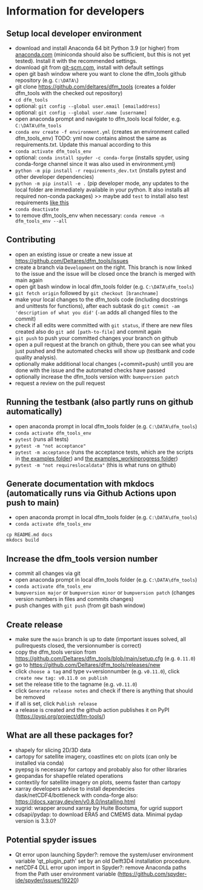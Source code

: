 # Information for developers

## Setup local developer environment

- download and install Anaconda 64 bit Python 3.9 (or higher) from [anaconda.com](https://www.anaconda.com/distribution/#download-section) (miniconda should also be sufficient, but this is not yet tested). Install it with the recommended settings.
- download git from [git-scm.com](https://git-scm.com/download/win), install with default settings
- open git bash window where you want to clone the dfm_tools github repository (e.g. ``C:\DATA\``)
- git clone https://github.com/deltares/dfm_tools (creates a folder dfm_tools with the checked out repository)
- ``cd dfm_tools``
- optional: ``git config --global user.email [emailaddress]``
- optional: ``git config --global user.name [username]``
- open anaconda prompt and navigate to dfm_tools local folder, e.g. ``C:\DATA\dfm_tools``
- ``conda env create -f environment.yml`` (creates an environment called dfm_tools_env) TODO: yml now contains almost the same as requirements.txt. Update this manual according to this
- ``conda activate dfm_tools_env``
- optional: ``conda install spyder -c conda-forge`` (installs spyder, using conda-forge channel since it was also used in environment.yml)
- ``python -m pip install -r requirements_dev.txt`` (installs pytest and other developer dependencies)
- ``python -m pip install -e .`` (pip developer mode, any updates to the local folder are immediately available in your python. It also installs all required non-conda packages) >> maybe add ``test`` to install also test requirements [like this](https://stackoverflow.com/questions/15422527/best-practices-how-do-you-list-required-dependencies-in-your-setup-py)
- ``conda deactivate``
- to remove dfm_tools_env when necessary: ``conda remove -n dfm_tools_env --all``

## Contributing

- open an existing issue or create a new issue at https://github.com/Deltares/dfm_tools/issues
- create a branch via ``Development`` on the right. This branch is now linked to the issue and the issue will be closed once the branch is merged with main again
- open git bash window in local dfm_tools folder (e.g. ``C:\DATA\dfm_tools``)
- ``git fetch origin`` followed by ``git checkout [branchname]``
- make your local changes to the dfm_tools code (including docstrings and unittests for functions), after each subtask do ``git commit -am 'description of what you did'`` (``-am`` adds all changed files to the commit)
- check if all edits were committed with ``git status``, if there are new files created also do ``git add [path-to-file]`` and commit again
- ``git push`` to push your committed changes your branch on github
- open a pull request at the branch on github, there you can see what you just pushed and the automated checks will show up (testbank and code quality analysis).
- optionally make additional local changes (+commit+push) untill you are done with the issue and the automated checks have passed
- optionally increase the dfm_tools version with: ``bumpversion patch``
- request a review on the pull request

## Running the testbank (also partly runs on github automatically)

- open anaconda prompt in local dfm_tools folder (e.g. ``C:\DATA\dfm_tools``)
- ``conda activate dfm_tools_env``
- ``pytest`` (runs all tests)
- ``pytest -m "not acceptance"``
- ``pytest -m acceptance`` (runs the acceptance tests, which are the scripts in [the examples folder](https://github.com/Deltares/dfm_tools/tree/main/tests/examples)) and [the examples_workinprogress folder](https://github.com/Deltares/dfm_tools/tree/main/tests/examples_workinprogress))
- ``pytest -m "not requireslocaldata"`` (this is what runs on github)

## Generate documentation with mkdocs (automatically runs via Github Actions upon push to main)

- open anaconda prompt in local dfm_tools folder (e.g. ``C:\DATA\dfm_tools``)
- ``conda activate dfm_tools_env``
```
cp README.md docs
mkdocs build
```

## Increase the dfm_tools version number

- commit all changes via git
- open anaconda prompt in local dfm_tools folder (e.g. ``C:\DATA\dfm_tools``)
- ``conda activate dfm_tools_env``
- ``bumpversion major`` or ``bumpversion minor`` or ``bumpversion patch`` (changes version numbers in files and commits changes)
- push changes with ``git push`` (from git bash window)

## Create release

- make sure the ``main`` branch is up to date (important issues solved, all pullrequests closed, the versionnumber is correct)
- copy the dfm_tools version from https://github.com/Deltares/dfm_tools/blob/main/setup.cfg (e.g. ``0.11.0``)
- go to https://github.com/Deltares/dfm_tools/releases/new
- click ``choose a tag`` and type v+versionnumber (e.g. ``v0.11.0``), click ``create new tag: v0.11.0 on publish``
- set the release title to the tagname (e.g. ``v0.11.0``)
- click ``Generate release notes`` and check if there is anything that should be removed
- if all is set, click ``Publish release``
- a release is created and the github action publishes it on PyPI (https://pypi.org/project/dfm-tools/)

## What are all these packages for?

- shapely for slicing 2D/3D data
- cartopy for satellite imagery, coastlines etc on plots (can only be installed via conda)
- pyepsg is necessary for cartopy and probably also for other libraries
- geopandas for shapefile related operations
- contextily for satellite imagery on plots, seems faster than cartopy
- xarray developers advise to install dependecies dask/netCDF4/bottleneck with conda-forge also: https://docs.xarray.dev/en/v0.8.0/installing.html
- xugrid: wrapper around xarray by Huite Bootsma, for ugrid support
- cdsapi/pydap: to download ERA5 and CMEMS data. Minimal pydap version is 3.3.0?

## Potential spyder issues

- Qt error upon launching Spyder?: remove the system/user environment variable 'qt_plugin_path' set by an old Delft3D4 installation procedure.
- netCDF4 DLL error upon import in Spyder?: remove Anaconda paths from the Path user environment variable (https://github.com/spyder-ide/spyder/issues/19220)
